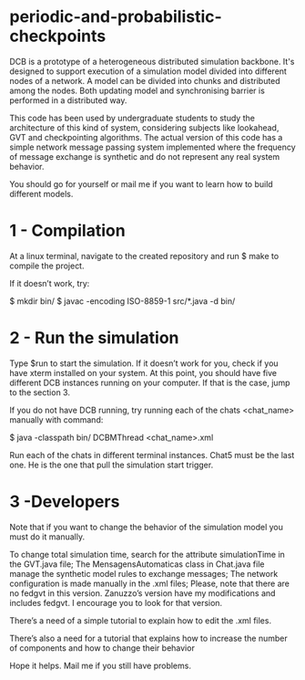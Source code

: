 # periodic-and-probabilistic-checkpoints

DCB is a prototype of a heterogeneous distributed simulation backbone. It's designed to support execution of a simulation model divided into different nodes of a network. A model can be divided into chunks and distributed among the nodes. Both updating model and  synchronising barrier is performed in a distributed way. 

This code has been used by undergraduate students to study the architecture of this kind of system, considering subjects like lookahead, GVT and checkpointing algorithms. The actual version of this code has a simple network message passing system implemented where the frequency of message exchange is synthetic and do not represent any real system behavior. 

You should go for yourself or mail me if you want to learn how to build different models. 

# 1 - Compilation

At a linux terminal, navigate to the created repository and run $ make to compile the project. 

If it doesn’t work, try:

$ mkdir bin/
$ javac  -encoding ISO-8859-1 src/*.java -d bin/


# 2 - Run the simulation

Type $run to start the simulation. If it doesn’t work for you, check if you have xterm installed on your system. At this point, you should have five different DCB instances running on your computer. If that is the case, jump to the section 3.

If you do not have DCB running, try running each of the chats <chat_name> manually with command: 


$ java -classpath bin/ DCBMThread <chat_name>.xml



Run each of the chats in different terminal instances. Chat5 must be the last one. He is the one that pull the simulation start trigger.



# 3 -Developers

 Note that if you want to change the behavior of the simulation model you must do it manually. 

To change total simulation time, search for the attribute simulationTime in the GVT.java file;
The MensagensAutomaticas class in Chat.java file manage the synthetic model rules to exchange messages;
The network configuration is made manually in the .xml files;
Please, note that there are no fedgvt in this version. Zanuzzo’s version have my modifications and includes fedgvt. I encourage you to look for that version. 


There’s a need of a simple tutorial to explain how to edit the .xml files.

There’s also a need for a tutorial that explains how to increase the number of components and how to change their behavior


Hope it helps. Mail me if you still have problems.
